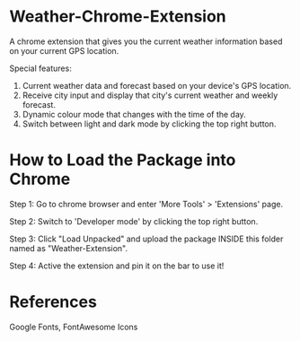 # Weather-Chrome-Extension

A chrome extension that gives you the current weather information based on your current GPS location. 

Special features:
1. Current weather data and forecast based on your device's GPS location.
2. Receive city input and display that city's current weather and weekly forecast.
3. Dynamic colour mode that changes with the time of the day.
4. Switch between light and dark mode by clicking the top right button.

# How to Load the Package into Chrome
Step 1: Go to chrome browser and enter 'More Tools' > 'Extensions' page.

Step 2: Switch to 'Developer mode' by clicking the top right button.

Step 3: Click "Load Unpacked" and upload the package INSIDE this folder named as "Weather-Extension".

Step 4: Active the extension and pin it on the bar to use it!

# References
Google Fonts, FontAwesome Icons
